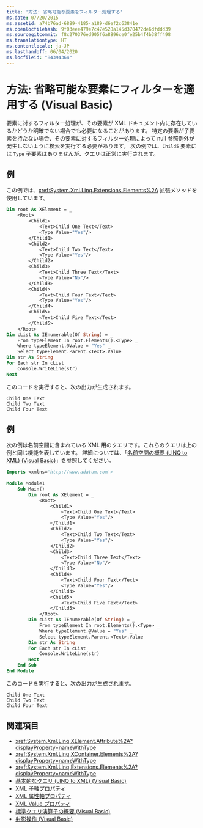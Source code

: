 ```yaml
---
title: '方法: 省略可能な要素をフィルター処理する'
ms.date: 07/20/2015
ms.assetid: a74b76ad-6889-4185-a189-d6ef2c63841e
ms.openlocfilehash: 9f03eee479e7c47e528a145d370472de6dfddd39
ms.sourcegitcommit: f8c270376ed905f6a8896ce0fe25b4f4b38ff498
ms.translationtype: HT
ms.contentlocale: ja-JP
ms.lasthandoff: 06/04/2020
ms.locfileid: "84394364"
---
```

# <a name="how-to-filter-on-an-optional-element-visual-basic"></a>方法: 省略可能な要素にフィルターを適用する (Visual Basic)
要素に対するフィルター処理が、その要素が XML ドキュメント内に存在しているかどうか明確でない場合でも必要になることがあります。 特定の要素が子要素を持たない場合、その要素に対するフィルター処理によって null 参照例外が発生しないように検索を実行する必要があります。 次の例では、`Child5` 要素には `Type` 子要素はありませんが、クエリは正常に実行されます。  
  
## <a name="example"></a>例  
 この例では、<xref:System.Xml.Linq.Extensions.Elements%2A> 拡張メソッドを使用しています。  
  
```vb  
Dim root As XElement = _
    <Root>  
        <Child1>  
            <Text>Child One Text</Text>  
            <Type Value="Yes"/>  
        </Child1>  
        <Child2>  
            <Text>Child Two Text</Text>  
            <Type Value="Yes"/>  
        </Child2>  
        <Child3>  
            <Text>Child Three Text</Text>  
            <Type Value="No"/>  
        </Child3>  
        <Child4>  
            <Text>Child Four Text</Text>  
            <Type Value="Yes"/>  
        </Child4>  
        <Child5>  
            <Text>Child Five Text</Text>  
        </Child5>  
    </Root>  
Dim cList As IEnumerable(Of String) = _  
    From typeElement In root.Elements().<Type> _  
    Where typeElement.@Value = "Yes" _  
    Select typeElement.Parent.<Text>.Value  
Dim str As String  
For Each str In cList  
    Console.WriteLine(str)  
Next  
```  
  
 このコードを実行すると、次の出力が生成されます。  
  
```console  
Child One Text  
Child Two Text  
Child Four Text  
```  
  
## <a name="example"></a>例  
 次の例は名前空間に含まれている XML 用のクエリです。これらのクエリは上の例と同じ機能を表しています。 詳細については、「[名前空間の概要 (LINQ to XML) (Visual Basic)](namespaces-overview-linq-to-xml.md)」を参照してください。  
  
```vb  
Imports <xmlns='http://www.adatum.com'>  
  
Module Module1  
    Sub Main()  
        Dim root As XElement = _  
            <Root>  
                <Child1>  
                    <Text>Child One Text</Text>  
                    <Type Value="Yes"/>  
                </Child1>  
                <Child2>  
                    <Text>Child Two Text</Text>  
                    <Type Value="Yes"/>  
                </Child2>  
                <Child3>  
                    <Text>Child Three Text</Text>  
                    <Type Value="No"/>  
                </Child3>  
                <Child4>  
                    <Text>Child Four Text</Text>  
                    <Type Value="Yes"/>  
                </Child4>  
                <Child5>  
                    <Text>Child Five Text</Text>  
                </Child5>  
            </Root>  
        Dim cList As IEnumerable(Of String) = _  
            From typeElement In root.Elements().<Type> _  
            Where typeElement.@Value = "Yes" _  
            Select typeElement.Parent.<Text>.Value  
        Dim str As String  
        For Each str In cList  
            Console.WriteLine(str)  
        Next  
    End Sub  
End Module  
```  
  
 このコードを実行すると、次の出力が生成されます。  
  
```console  
Child One Text  
Child Two Text  
Child Four Text  
```  
  
## <a name="see-also"></a>関連項目

- <xref:System.Xml.Linq.XElement.Attribute%2A?displayProperty=nameWithType>
- <xref:System.Xml.Linq.XContainer.Elements%2A?displayProperty=nameWithType>
- <xref:System.Xml.Linq.Extensions.Elements%2A?displayProperty=nameWithType>
- [基本的なクエリ (LINQ to XML) (Visual Basic)](basic-queries-linq-to-xml.md)
- [XML 子軸プロパティ](../../../language-reference/xml-axis/xml-child-axis-property.md)
- [XML 属性軸プロパティ](../../../language-reference/xml-axis/xml-attribute-axis-property.md)
- [XML Value プロパティ](../../../language-reference/xml-axis/xml-value-property.md)
- [標準クエリ演算子の概要 (Visual Basic)](standard-query-operators-overview.md)
- [射影操作 (Visual Basic)](projection-operations.md)
